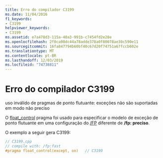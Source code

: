 ```yaml
---
title: Erro do compilador C3199
ms.date: 11/04/2016
f1_keywords:
- C3199
helpviewer_keywords:
- C3199
ms.assetid: e7a478d3-115a-40a3-991b-c7454fd2e28e
ms.openlocfilehash: 2f0ca98dc44a78adde378a0f80078ae30c590e11
ms.sourcegitcommit: 16fa847794b60bf40c67d20f74751a67fccb602e
ms.translationtype: MT
ms.contentlocale: pt-BR
ms.lasthandoff: 12/03/2019
ms.locfileid: "74738811"
---
```

# <a name="compiler-error-c3199"></a>Erro do compilador C3199

uso inválido de pragmas de ponto flutuante: exceções não são suportadas em modo não preciso

O [float_control](../../preprocessor/float-control.md) pragma foi usado para especificar o modelo de exceção de ponto flutuante em uma configuração do [/FP](../../build/reference/fp-specify-floating-point-behavior.md) diferente de **/fp: preciso**.

O exemplo a seguir gera C3199:

```cpp
// C3199.cpp
// compile with: /fp:fast
#pragma float_control(except, on)   // C3199
```

